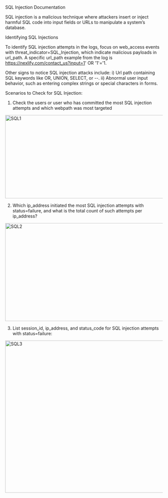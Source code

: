 SQL Injection Documentation 

SQL injection is a malicious technique where attackers insert or inject harmful SQL code into input fields or URLs to manipulate a system’s database.


Identifying SQL Injections

To identify SQL injection attempts in the logs, focus on web_access events with threat_indicator=SQL_Injection, which indicate malicious payloads in url_path. A specific url_path example from the log is https://nexlify.com/contact_us?input=1' OR '1'='1. 

Other signs to notice SQL injection attacks include:
i) Url path containing SQL keywords like OR, UNION, SELECT, or --.
ii) Abnormal user input behavior, such as entering complex strings or special characters in forms.



Scenarios to Check for SQL Injection:


1. Check the users or user who has committed the most SQL injection attempts and which webpath was most targeted


<img width="950" height="266" alt="SQL1" src="https://github.com/user-attachments/assets/08c56720-589a-4595-ad08-9f9edc3a8776" />


2. Which ip_address initiated the most SQL injection attempts with status=failure, and what is the total count of such attempts per ip_address?
   
<img width="959" height="313" alt="SQL2" src="https://github.com/user-attachments/assets/8a328e5b-08b0-4d7c-b366-e77dda6a5401" />


3. List session_id, ip_address, and status_code for SQL injection attempts with status=failure:

<img width="951" height="486" alt="SQL3" src="https://github.com/user-attachments/assets/362cd760-2301-439c-a518-8653410d8c40" />





